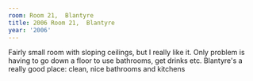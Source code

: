 ```yaml
---
room: Room 21,  Blantyre
title: 2006 Room 21,  Blantyre
year: '2006'
---
```


Fairly small room with sloping ceilings, but I really like it. Only problem is having to go down a floor to use bathrooms, get drinks etc. Blantyre's a really good place: clean, nice bathrooms and kitchens